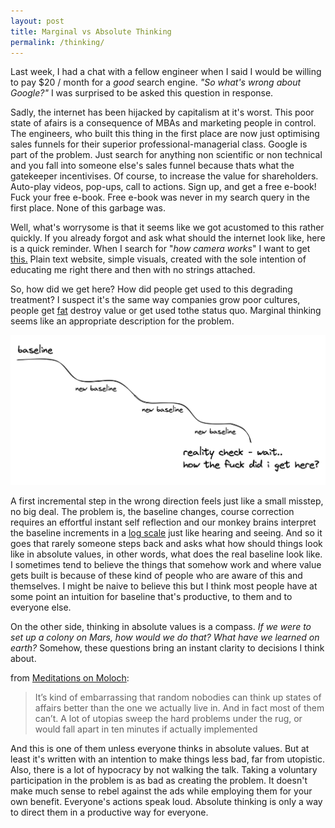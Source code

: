 ```yaml
---
layout: post
title: Marginal vs Absolute Thinking
permalink: /thinking/
---
```

Last week, I had a chat with a fellow engineer when I said I would be willing to pay $20 / month for a *good* search engine. *"So what's wrong about Google?"* I was surprised to be asked this question in response.

Sadly, the internet has been hijacked by capitalism at it's worst. This poor state of afairs is a consequence of MBAs and marketing people in control. The engineers, who built this thing in the first place are now just optimising sales funnels for their superior professional-managerial class. Google is part of the problem. Just search for anything non scientific or non technical and you fall into someone else's sales funnel because thats what the gatekeeper incentivises. Of course, to increase the value for shareholders. Auto-play videos, pop-ups, call to actions. Sign up, and get a free e-book! Fuck your free e-book. Free e-book was never in my search query in the first place. None of this garbage was.

Well, what's worrysome is that it seems like we got acustomed to this rather quickly. If you already forgot and ask what should the internet look like, here is a quick reminder. When I search for "*how camera works*" I want to get [this.](https://ciechanow.ski/cameras-and-lenses/) Plain text website, simple visuals, created with the sole intention of educating me right there and then with no strings attached.

So, how did we get here? How did people get used to this degrading treatment? I suspect it's the same way companies grow poor cultures, people get [fat](https://www.niddk.nih.gov/health-information/health-statistics/overweight-obesity) destroy value or get used tothe status quo. Marginal thinking seems like an appropriate description for the problem.

![marginal-thinking](/assets/images/absolute_marginal.png)

A first incremental step in the wrong direction feels just like a small misstep, no big deal. The problem is, the baseline changes, course correction requires an effortful instant self reflection and our monkey brains interpret the baseline increments in a [log scale](https://en.wikipedia.org/wiki/Weber%E2%80%93Fechner_law) just like hearing and seeing. And so it goes that rarely someone steps back and asks what how should things look like in absolute values, in other words, what does the real baseline look like. I sometimes tend to believe the things that somehow work and where value gets built is because of these kind of people who are aware of this and themselves. I might be naive to believe this but I think most people have at some point an intuition for baseline that's productive, to them and to everyone else.

On the other side, thinking in absolute values is a compass.
*If we were to set up a colony on Mars, how would we do that? What have we learned on earth?*
Somehow, these questions bring an instant clarity to decisions I think about.

from [Meditations on Moloch](https://slatestarcodex.com/2014/07/30/meditations-on-moloch/): 
> It’s kind of embarrassing that random nobodies can think up states of affairs better than the one we actually live in. And in fact most of them can’t. A lot of utopias sweep the hard problems under the rug, or would fall apart in ten minutes if actually implemented

And this is one of them unless everyone thinks in absolute values. But at least it's written with an intention to make things less bad, far from utopistic. Also, there is a lot of hypocracy by not walking the talk. Taking a voluntary participation in the problem is as bad as creating the problem. It doesn't make much sense to rebel against the ads while employing them for your own benefit. Everyone's actions speak loud. Absolute thinking is only a way to direct them in a productive way for everyone.
